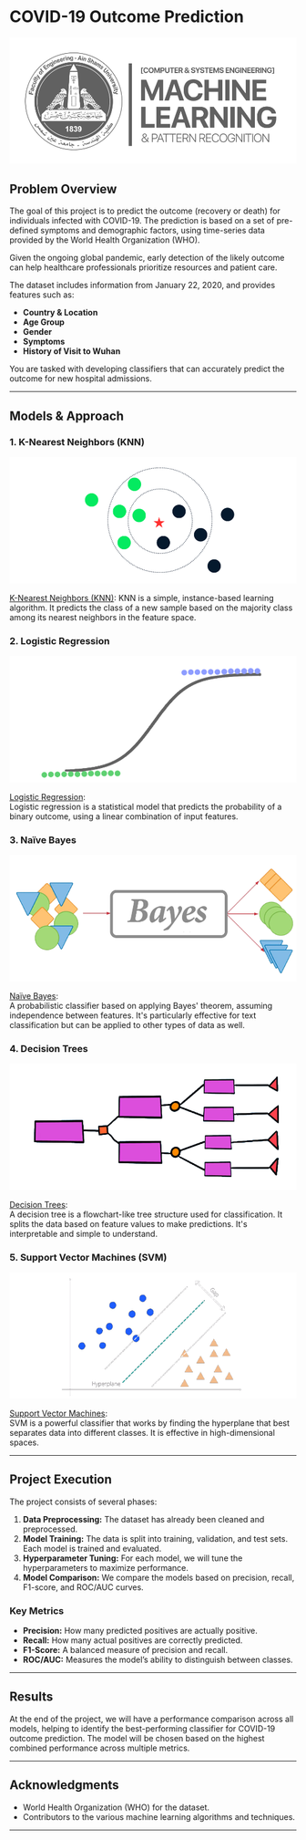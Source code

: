 
# COVID-19 Outcome Prediction
<div id="header" align="center">
 <img src="assets/asu_ml.png">
</div>

## Problem Overview

The goal of this project is to predict the outcome (recovery or death) for individuals infected with COVID-19. The prediction is based on a set of pre-defined symptoms and demographic factors, using time-series data provided by the World Health Organization (WHO). 

Given the ongoing global pandemic, early detection of the likely outcome can help healthcare professionals prioritize resources and patient care. 

The dataset includes information from January 22, 2020, and provides features such as:
- **Country & Location**
- **Age Group**
- **Gender**
- **Symptoms**
- **History of Visit to Wuhan**

You are tasked with developing classifiers that can accurately predict the outcome for new hospital admissions.

---

## Models & Approach

### 1. **K-Nearest Neighbors (KNN)**
<div id="header" align="center">
 <img src="assets/knn.png">
</div>  

[K-Nearest Neighbors (KNN)](https://en.wikipedia.org/wiki/K-nearest_neighbors_algorithm):
KNN is a simple, instance-based learning algorithm. It predicts the class of a new sample based on the majority class among its nearest neighbors in the feature space.

### 2. **Logistic Regression**
<div id="header" align="center">
 <img src="assets/logreg.png">
</div>  

[Logistic Regression](https://en.wikipedia.org/wiki/Logistic_regression):  
Logistic regression is a statistical model that predicts the probability of a binary outcome, using a linear combination of input features.

### 3. **Naïve Bayes**
<div id="header" align="center">
 <img src="assets/bayes.png">
</div>  

[Naïve Bayes](https://en.wikipedia.org/wiki/Naive_Bayes_classifier):  
A probabilistic classifier based on applying Bayes' theorem, assuming independence between features. It's particularly effective for text classification but can be applied to other types of data as well.

### 4. **Decision Trees**
<div id="header" align="center">
 <img src="assets/decisiontrees.png">
</div>  

[Decision Trees](https://en.wikipedia.org/wiki/Decision_tree_learning):  
A decision tree is a flowchart-like tree structure used for classification. It splits the data based on feature values to make predictions. It's interpretable and simple to understand.

### 5. **Support Vector Machines (SVM)**
<div id="header" align="center">
 <img src="assets/svm.png">
</div>  

[Support Vector Machines](https://en.wikipedia.org/wiki/Support_vector_machine):  
SVM is a powerful classifier that works by finding the hyperplane that best separates data into different classes. It is effective in high-dimensional spaces.

---

## Project Execution

The project consists of several phases:
1. **Data Preprocessing:** The dataset has already been cleaned and preprocessed.
2. **Model Training:** The data is split into training, validation, and test sets. Each model is trained and evaluated.
3. **Hyperparameter Tuning:** For each model, we will tune the hyperparameters to maximize performance.
4. **Model Comparison:** We compare the models based on precision, recall, F1-score, and ROC/AUC curves.

### Key Metrics
- **Precision:** How many predicted positives are actually positive.
- **Recall:** How many actual positives are correctly predicted.
- **F1-Score:** A balanced measure of precision and recall.
- **ROC/AUC:** Measures the model’s ability to distinguish between classes.

---

## Results

At the end of the project, we will have a performance comparison across all models, helping to identify the best-performing classifier for COVID-19 outcome prediction. The model will be chosen based on the highest combined performance across multiple metrics.

---

## Acknowledgments
- World Health Organization (WHO) for the dataset.
- Contributors to the various machine learning algorithms and techniques.

---